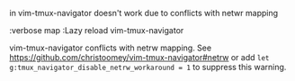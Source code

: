 <C-l> in vim-tmux-navigator doesn't work due to conflicts with netwr <C-l> mapping

:verbose map <C-h>
:Lazy reload vim-tmux-navigator

vim-tmux-navigator conflicts with netrw <C-l> mapping. See https://github.com/christoomey/vim-tmux-navigator#netrw or add `let g:tmux_navigator_disable_netrw_workaround = 1` to suppress this warning.
